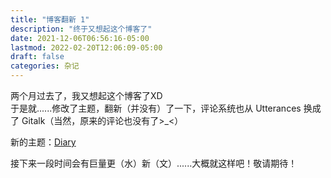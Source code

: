 ```yaml
---
title: "博客翻新 1"
description: "终于又想起这个博客了"
date: 2021-12-06T06:56:16-05:00
lastmod: 2022-02-20T12:06:09-05:00
draft: false
categories: 杂记
---
```


两个月过去了，我又想起这个博客了XD  
于是就......修改了主题，翻新（并没有）了一下，评论系统也从 Utterances 换成了 Gitalk（当然，原来的评论也没有了>_<）

新的主题：[Diary](https://themes.gohugo.io/themes/hugo-theme-diary/)

接下来一段时间会有巨量更（水）新（文）......大概就这样吧！敬请期待！